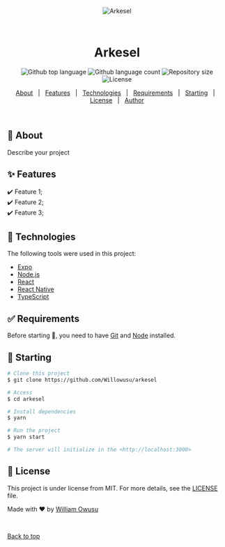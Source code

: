 <div align="center" id="top"> 
  <img src="./.github/app.gif" alt="Arkesel" />

  &#xa0;

  <!-- <a href="https://arkesel.netlify.app">Demo</a> -->
</div>

<h1 align="center">Arkesel</h1>

<p align="center">
  <img alt="Github top language" src="https://img.shields.io/github/languages/top/Willowusu/arkesel?color=56BEB8">

  <img alt="Github language count" src="https://img.shields.io/github/languages/count/Willowusu/arkesel?color=56BEB8">

  <img alt="Repository size" src="https://img.shields.io/github/repo-size/Willowusu/arkesel?color=56BEB8">

  <img alt="License" src="https://img.shields.io/github/license/Willowusu/arkesel?color=56BEB8">

  <!-- <img alt="Github issues" src="https://img.shields.io/github/issues/Willowusu/arkesel?color=56BEB8" /> -->

  <!-- <img alt="Github forks" src="https://img.shields.io/github/forks/Willowusu/arkesel?color=56BEB8" /> -->

  <!-- <img alt="Github stars" src="https://img.shields.io/github/stars/Willowusu/arkesel?color=56BEB8" /> -->
</p>

<!-- Status -->

<!-- <h4 align="center"> 
	🚧  Arkesel 🚀 Under construction...  🚧
</h4> 

<hr> -->

<p align="center">
  <a href="#dart-about">About</a> &#xa0; | &#xa0; 
  <a href="#sparkles-features">Features</a> &#xa0; | &#xa0;
  <a href="#rocket-technologies">Technologies</a> &#xa0; | &#xa0;
  <a href="#white_check_mark-requirements">Requirements</a> &#xa0; | &#xa0;
  <a href="#checkered_flag-starting">Starting</a> &#xa0; | &#xa0;
  <a href="#memo-license">License</a> &#xa0; | &#xa0;
  <a href="https://github.com/Willowusu" target="_blank">Author</a>
</p>

<br>

## :dart: About ##

Describe your project

## :sparkles: Features ##

:heavy_check_mark: Feature 1;\
:heavy_check_mark: Feature 2;\
:heavy_check_mark: Feature 3;

## :rocket: Technologies ##

The following tools were used in this project:

- [Expo](https://expo.io/)
- [Node.js](https://nodejs.org/en/)
- [React](https://pt-br.reactjs.org/)
- [React Native](https://reactnative.dev/)
- [TypeScript](https://www.typescriptlang.org/)

## :white_check_mark: Requirements ##

Before starting :checkered_flag:, you need to have [Git](https://git-scm.com) and [Node](https://nodejs.org/en/) installed.

## :checkered_flag: Starting ##

```bash
# Clone this project
$ git clone https://github.com/Willowusu/arkesel

# Access
$ cd arkesel

# Install dependencies
$ yarn

# Run the project
$ yarn start

# The server will initialize in the <http://localhost:3000>
```

## :memo: License ##

This project is under license from MIT. For more details, see the [LICENSE](LICENSE.md) file.


Made with :heart: by <a href="https://github.com/Willowusu" target="_blank">William Owusu</a>

&#xa0;

<a href="#top">Back to top</a>

